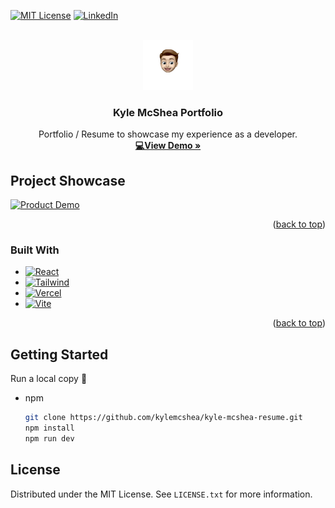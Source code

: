<!-- Improved compatibility of back to top link: See: https://github.com/othneildrew/Best-README-Template/pull/73 -->

<a name="readme-top"></a>

<!--
*** Thanks for checking out the Best-README-Template. If you have a suggestion
*** that would make this better, please fork the repo and create a pull request
*** or simply open an issue with the tag "enhancement".
*** Don't forget to give the project a star!
*** Thanks again! Now go create something AMAZING! :D
-->

<!-- PROJECT SHIELDS -->
<!--
*** I'm using markdown "reference style" links for readability.
*** Reference links are enclosed in brackets [ ] instead of parentheses ( ).
*** See the bottom of this document for the declaration of the reference variables
*** for contributors-url, forks-url, etc. This is an optional, concise syntax you may use.
*** https://www.markdownguide.org/basic-syntax/#reference-style-links
-->

[![MIT License][license-shield]][license-url]
[![LinkedIn][linkedin-shield]][linkedin-url]

<!-- PROJECT LOGO -->
<br />
<div align="center">
  <a href="https://github.com/kylemcshea/kyle-mcshea-resume">
    <img src="public/images/kyle.png" alt="Logo" width="80" height="80">
  </a>

<h3 align="center">Kyle McShea Portfolio</h3>

  <p align="center">
    Portfolio / Resume to showcase my experience as a developer. 
    <br />
    <a href="https://github.com/kylemcshea/kyle-mcshea-resume"><strong>💻View Demo »</strong></a>
    <br />
  </p>
</div>

<!-- ABOUT THE PROJECT -->

## Project Showcase

[![Product Demo](https://i.gyazo.com/7c95f728456d2b03f13414d271e53523.gif)](https://gyazo.com/7c95f728456d2b03f13414d271e53523)

<p align="right">(<a href="#readme-top">back to top</a>)</p>

### Built With

- [![React][react.js]][react-url]
- [![Tailwind][tailwind.css]][tailwind-url]
- [![Vercel][vercel.app]][vercel-url]
- [![Vite][vitejs.dev]][vitejs-url]

<p align="right">(<a href="#readme-top">back to top</a>)</p>

<!-- GETTING STARTED -->

## Getting Started

Run a local copy 🔨

- npm
  ```sh
  git clone https://github.com/kylemcshea/kyle-mcshea-resume.git
  npm install
  npm run dev
  ```

<!-- LICENSE -->

## License

Distributed under the MIT License. See `LICENSE.txt` for more information.

<!-- MARKDOWN LINKS & IMAGES -->
<!-- https://www.markdownguide.org/basic-syntax/#reference-style-links -->

[license-shield]: https://img.shields.io/github/license/kylemcshea/kyle-mcshea-resume.svg?style=for-the-badge
[license-url]: https://github.com/github_username/repo_name/blob/master/LICENSE.txt
[linkedin-shield]: https://img.shields.io/badge/-LinkedIn-black.svg?style=for-the-badge&logo=linkedin&colorB=555
[linkedin-url]: https://www.linkedin.com/in/kyle-mcshea/
[product-screenshot]: public/images/resume_demo.mp4
[react.js]: https://img.shields.io/badge/React-20232A?style=for-the-badge&logo=react&logoColor=61DAFB
[react-url]: https://reactjs.org/
[tailwind.css]: https://img.shields.io/badge/tailwind%20css-20232A?style=for-the-badge&logo=tailwindcss&logoColor=61DAFB
[tailwind-url]: https://tailwindcss.com/
[vercel.app]: https://img.shields.io/badge/vercel-20232A?style=for-the-badge&logo=vercel&logoColor=61DAFB
[vercel-url]: https://vercel.com/
[vitejs.dev]: https://img.shields.io/badge/vite-20232A?style=for-the-badge&logo=vite&logoColor=61DAFB
[vitejs-url]: https://vitejs.dev/
